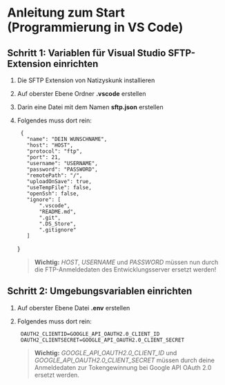 # Anleitung zum Start (Programmierung in VS Code)
## Schritt 1: Variablen für Visual Studio SFTP-Extension einrichten
1. Die SFTP Extension von Natizyskunk installieren
2. Auf oberster Ebene Ordner **.vscode** erstellen
3. Darin eine Datei mit dem Namen **sftp.json** erstellen
4. Folgendes muss dort rein:

    	{
          "name": "DEIN WUNSCHNAME",
          "host": "HOST",
          "protocol": "ftp",
          "port": 21,
          "username": "USERNAME",
          "password": "PASSWORD",
          "remotePath": "/",
          "uploadOnSave": true,
          "useTempFile": false,
          "openSsh": false,
          "ignore": [
              ".vscode",
              "README.md",
              ".git",
              ".DS_Store",
              ".gitignore"
          ]
      }
   
    > **Wichtig:** *HOST*, *USERNAME* und *PASSWORD* müssen nun durch die FTP-Anmeldedaten des Entwicklungsserver ersetzt werden!

## Schritt 2: Umgebungsvariablen einrichten
1. Auf oberster Ebene Datei **.env** erstellen
2. Folgendes muss dort rein:

    	OAUTH2_CLIENTID=GOOGLE_API_OAUTH2.0_CLIENT_ID
    	OAUTH2_CLIENTSECRET=GOOGLE_API_OAUTH2.0_CLIENT_SECRET

    > **Wichtig:** *GOOGLE_API_OAUTH2.0_CLIENT_ID* und *GOOGLE_API_OAUTH2.0_CLIENT_SECRET* müssen durch deine Anmeldedaten zur Tokengewinnung bei Google API OAuth 2.0 ersetzt werden.
